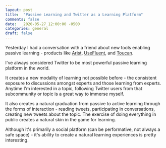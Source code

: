 ```yaml
---
layout: post
title:  "Passive Learning and Twitter as a Learning Platform"
comments: false
date:   2020-05-27 12:00:00 -0500
categories: general
draft: false
---
```


Yesterday I had a conversation with a friend about new tools enabling passive learning - products like [Arist](http://www.arist.co), [UseFluent](http://www.usefluent.co), and [Toucan](http://www.jointoucan.com). 

I've always considered Twitter to be most powerful passive learning platform in the world. 

It creates a new modality of learning not possible before - the consistent exposure to discussions amongst experts and those learning from experts. Anytime I'm interested in a topic, following Twitter users from that subcommunity or topic is a great way to immerse myself.

It also creates a natural graduation from passive to active learning through the forms of interaction - reading tweets, participating in conversations, creating new tweets about the topic. The exercise of doing everything in public creates a natural skin in the game for learning. 

Although it's primarily a social platform (can be performative, not always a safe space) - it's ability to create a natural learning experiences is pretty interesting.